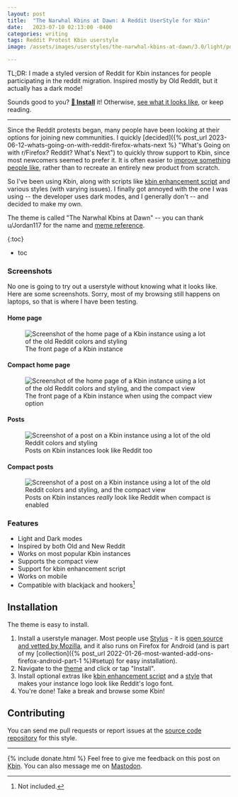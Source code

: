```yaml
---
layout: post
title:  "The Narwhal Kbins at Dawn: A Reddit UserStyle for Kbin"
date:   2023-07-10 02:13:00 -0400
categories: writing
tags: Reddit Protest Kbin userstyle
image: /assets/images/userstyles/the-narwhal-kbins-at-dawn/3.0/light/post-styled-compact-2x.png

---
```


TL;DR: I made a styled version of Reddit for Kbin instances for people participating in the reddit migration. Inspired mostly by Old Reddit, but it actually has a dark mode! 

Sounds good to you? **[💾 Install](#installation)** it! Otherwise, [see what it looks like](#screenshots), or keep reading.

***

Since the Reddit protests began, many people have been looking at their options for joining new communities. I quickly [decided]({% post_url 2023-06-12-whats-going-on-with-reddit-firefox-whats-next %} "What's Going on with r/Firefox? Reddit? What's Next") to quickly throw support to Kbin, since most newcomers seemed to prefer it. It is often easier to [improve something people like](https://mastodon.social/@yoasif/110669457588723474), rather than to recreate an entirely new product from scratch.

So I've been using Kbin, along with scripts like [kbin enhancement script](https://greasyfork.org/en/scripts/468612-kbin-enhancement-script) and various styles (with varying issues). I finally got annoyed with the one I was using -- the developer uses dark modes, and I generally don't -- and decided to make my own. 

The theme is called "The Narwhal Kbins at Dawn" -- you can thank u/Jordan117 for the name and [meme reference](https://knowyourmeme.com/memes/the-narwhal-bacons-at-midnight "The Narwhal Bacons at Midnight").

{:toc}
* toc

### Screenshots

No one is going to try out a userstyle without knowing what it looks like. Here are some screenshots. Sorry, most of my browsing still happens on laptops, so that is where I have been testing.

#### Home page

<p>
	<figure>
	<picture>
	  <source media="(prefers-color-scheme: light)" type="image/webp" srcset="{{site.url}}/assets/images/userstyles/the-narwhal-kbins-at-dawn/3.0/light/home-styled.webp,
	          {{site.url}}/assets/images/userstyles/the-narwhal-kbins-at-dawn/3.0/light/home-styled-2x.webp 2x">
	  <source media="(prefers-color-scheme: dark)" type="image/webp" srcset="{{site.url}}/assets/images/userstyles/the-narwhal-kbins-at-dawn/3.0/dark/home-styled.webp,
	          {{site.url}}/assets/images/userstyles/the-narwhal-kbins-at-dawn/3.0/dark/home-styled-2x.webp 2x">
	  <source media="(prefers-color-scheme: light)" type="image/png" srcset="{{site.url}}/assets/images/userstyles/the-narwhal-kbins-at-dawn/3.0/light/home-styled.png,
	  		  {{site.url}}/assets/images/userstyles/the-narwhal-kbins-at-dawn/3.0/light/home-styled-2x.png 2x">
	  <source media="(prefers-color-scheme: dark)" type="image/png" srcset="{{site.url}}/assets/images/userstyles/the-narwhal-kbins-at-dawn/3.0/dark/home-styled.png,
	  		  {{site.url}}/assets/images/userstyles/the-narwhal-kbins-at-dawn/3.0/dark/home-styled-2x.png 2x">
	  <img src="{{site.url}}/assets/images/userstyles/the-narwhal-kbins-at-dawn/3.0/dark/home-styled.png" srcset="{{site.url}}/assets/images/userstyles/the-narwhal-kbins-at-dawn/3.0/light/home-styled-2x.png 2x" alt="Screenshot of the home page of a Kbin instance using a lot of the old Reddit colors and styling"/>
	  <figcaption>The front page of a Kbin instance</figcaption>
	</picture>
</figure>
</p>

#### Compact home page

<p>
	<figure>
	<picture>
	  <source media="(prefers-color-scheme: light)" type="image/webp" srcset="{{site.url}}/assets/images/userstyles/the-narwhal-kbins-at-dawn/3.0/light/home-styled-compact.webp,
	          {{site.url}}/assets/images/userstyles/the-narwhal-kbins-at-dawn/3.0/light/home-styled-compact-2x.webp 2x">
	  <source media="(prefers-color-scheme: dark)" type="image/webp" srcset="{{site.url}}/assets/images/userstyles/the-narwhal-kbins-at-dawn/3.0/dark/home-styled-compact.webp,
	          {{site.url}}/assets/images/userstyles/the-narwhal-kbins-at-dawn/3.0/dark/home-styled-compact-2x.webp 2x">
	  <source media="(prefers-color-scheme: light)" type="image/png" srcset="{{site.url}}/assets/images/userstyles/the-narwhal-kbins-at-dawn/3.0/light/home-styled-compact.png,
	  		  {{site.url}}/assets/images/userstyles/the-narwhal-kbins-at-dawn/3.0/light/home-styled-compact-2x.png 2x">
	  <source media="(prefers-color-scheme: dark)" type="image/png" srcset="{{site.url}}/assets/images/userstyles/the-narwhal-kbins-at-dawn/3.0/dark/home-styled-compact.png,
	  		  {{site.url}}/assets/images/userstyles/the-narwhal-kbins-at-dawn/3.0/dark/home-styled-compact-2x.png 2x">
	  <img src="{{site.url}}/assets/images/userstyles/the-narwhal-kbins-at-dawn/3.0/dark/home-styled-compact.png" srcset="{{site.url}}/assets/images/userstyles/the-narwhal-kbins-at-dawn/3.0/light/home-styled-compact-2x.png 2x" alt="Screenshot of the home page of a Kbin instance using a lot of the old Reddit colors and styling, and the compact view"/>
	  <figcaption>The front page of a Kbin instance when using the compact view option</figcaption>
	</picture>
</figure>
</p>

#### Posts

<p>
	<figure>
	<picture>
	  <source media="(prefers-color-scheme: light)" type="image/webp" srcset="{{site.url}}/assets/images/userstyles/the-narwhal-kbins-at-dawn/3.0/light/post-styled.webp,
	          {{site.url}}/assets/images/userstyles/the-narwhal-kbins-at-dawn/3.0/light/post-styled-2x.webp 2x">
	  <source media="(prefers-color-scheme: dark)" type="image/webp" srcset="{{site.url}}/assets/images/userstyles/the-narwhal-kbins-at-dawn/3.0/dark/post-styled.webp,
	          {{site.url}}/assets/images/userstyles/the-narwhal-kbins-at-dawn/3.0/dark/post-styled-2x.webp 2x">
	  <source media="(prefers-color-scheme: light)" type="image/png" srcset="{{site.url}}/assets/images/userstyles/the-narwhal-kbins-at-dawn/3.0/light/post-styled.png,
	  		  {{site.url}}/assets/images/userstyles/the-narwhal-kbins-at-dawn/3.0/light/post-styled-2x.png 2x">
	  <source media="(prefers-color-scheme: dark)" type="image/png" srcset="{{site.url}}/assets/images/userstyles/the-narwhal-kbins-at-dawn/3.0/dark/post-styled.png,
	  		  {{site.url}}/assets/images/userstyles/the-narwhal-kbins-at-dawn/3.0/dark/post-styled-2x.png 2x">
	  <img src="{{site.url}}/assets/images/userstyles/the-narwhal-kbins-at-dawn/3.0/dark/post-styled.png" srcset="{{site.url}}/assets/images/userstyles/the-narwhal-kbins-at-dawn/3.0/light/post-styled-2x.png 2x" alt="Screenshot of a post on a Kbin instance using a lot of the old Reddit colors and styling"/>
	  <figcaption>Posts on Kbin instances look like Reddit too</figcaption>
	</picture>
</figure>
</p>

#### Compact posts

<p>
	<figure>
	<picture>
	  <source media="(prefers-color-scheme: light)" type="image/webp" srcset="{{site.url}}/assets/images/userstyles/the-narwhal-kbins-at-dawn/3.0/light/post-styled-compact.webp,
	          {{site.url}}/assets/images/userstyles/the-narwhal-kbins-at-dawn/3.0/light/post-styled-compact-2x.webp 2x">
	  <source media="(prefers-color-scheme: dark)" type="image/webp" srcset="{{site.url}}/assets/images/userstyles/the-narwhal-kbins-at-dawn/3.0/dark/post-styled-compact.webp,
	          {{site.url}}/assets/images/userstyles/the-narwhal-kbins-at-dawn/3.0/dark/post-styled-compact-2x.webp 2x">
	  <source media="(prefers-color-scheme: light)" type="image/png" srcset="{{site.url}}/assets/images/userstyles/the-narwhal-kbins-at-dawn/3.0/light/post-styled-compact.png,
	  		  {{site.url}}/assets/images/userstyles/the-narwhal-kbins-at-dawn/3.0/light/post-styled-compact-2x.png 2x">
	  <source media="(prefers-color-scheme: dark)" type="image/png" srcset="{{site.url}}/assets/images/userstyles/the-narwhal-kbins-at-dawn/3.0/dark/post-styled-compact.png,
	  		  {{site.url}}/assets/images/userstyles/the-narwhal-kbins-at-dawn/3.0/dark/post-styled-compact-2x.png 2x">
	  <img src="{{site.url}}/assets/images/userstyles/the-narwhal-kbins-at-dawn/3.0/dark/post-styled-compact.png" srcset="{{site.url}}/assets/images/userstyles/the-narwhal-kbins-at-dawn/3.0/light/post-styled-compact-2x.png 2x" alt="Screenshot of a post on a Kbin instance using a lot of the old Reddit colors and styling, and the compact view"/>
	  <figcaption>Posts on Kbin instances <i>really</i> look like Reddit when compact is enabled</figcaption>
	</picture>
</figure>
</p>

### Features

* Light and Dark modes
* Inspired by both Old and New Reddit
* Works on most popular Kbin instances
* Supports the compact view
* Support for kbin enhancement script
* Works on mobile
* Compatible with blackjack and hookers[^1]

[^1]: Not included.

## Installation

The theme is easy to install. 

1. Install a userstyle manager. Most people use [Stylus](https://addons.mozilla.org/firefox/addon/styl-us/) - it is [open source and vetted by Mozilla](https://support.mozilla.org/kb/add-on-badges), and it also runs on Firefox for Android (and is part of my [collection]({% post_url 2022-01-26-most-wanted-add-ons-firefox-android-part-1 %}#setup) for easy installation).
2. Navigate to the [theme](https://userstyles.world/style/10851/the-narwhal-kbins-at-dawn) and click or tap "Install".
3. Install optional extras like [kbin enhancement script](https://greasyfork.org/en/scripts/468612-kbin-enhancement-script) and a [style](https://userstyles.world/style/10836/rockoflf-bold-for-kbin) that makes your instance logo look like Reddit's logo font. 
4. You're done! Take a break and browse some Kbin!

## Contributing

You can send me pull requests or report issues at the [source code repository](https://github.com/yoasif/the-narwhal-kbins-at-dawn) for this style.

---

{% include donate.html %} Feel free to give me feedback on this post on [Kbin](#). You can also message me on [Mastodon](https://mastodon.social/@yoasif).
